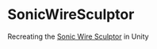 # SonicWireSculptor
Recreating the [Sonic Wire Sculptor](http://www.sonicwiresculptor.com) in Unity
